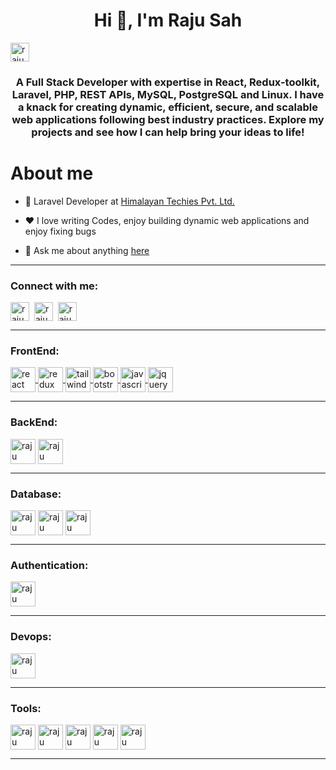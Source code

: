 <h1 align="center">Hi 👋, I'm Raju Sah</h1>
<p align="left"> <img src="https://komarev.com/ghpvc/?username=raju-sah&label=Profile%20views&color=0e75b6&style=flat" height="30" alt="raju" /> </p>
<h3 align="center">A Full Stack Developer with expertise in React, Redux-toolkit, Laravel, PHP, REST APIs, MySQL, PostgreSQL and Linux. I have a knack for creating dynamic, efficient, secure, and scalable web applications following best industry practices. Explore my projects and see how I can help bring your ideas to life!</h3>

<h1>About me</h1>

- 💼 Laravel Developer at [Himalayan Techies Pvt. Ltd.](https://himalayantechies.com)

- ❤️ I love writing Codes, enjoy building dynamic web applications and enjoy fixing bugs

- 💬 Ask me about anything [here](https://www.linkedin.com/in/raju-sah18)
<hr>
<h3 align="left">Connect with me:</h3>
<p align="left">
<a href="https://www.sahraju.com.np" target="_blank" rel="noopener noreferrer"><img align="center" src="https://www.svgrepo.com/show/373811/lnk.svg" alt="raju" height="30" width="30" border-radius="20"; /></a>&nbsp
<a href="https://www.linkedin.com/in/raju-sah18" target="_blank" rel="noopener noreferrer"><img align="center" src="https://cdn-icons-png.flaticon.com/256/174/174857.png" alt="raju" height="30" width="30" /></a>&nbsp
<a href="https://www.instagram.com/okay.raju" target="_blank" rel="noopener noreferrer"><img align="center" src="https://upload.wikimedia.org/wikipedia/commons/thumb/a/a5/Instagram_icon.png/768px-Instagram_icon.png" alt="raju" height="30" width="30"  /></a>
</p>
<hr>
<h3 align="left">FrontEnd:</h3>
<a href="https://react.dev" target="_blank" rel="noopener noreferrer">
  <img align="center" src="https://www.svgrepo.com/show/354259/react.svg" alt="react" height="40" width="40"/>
</a>
<a href="https://redux.js.org" target="_blank" rel="noopener noreferrer">
  <img align="center" src="https://www.svgrepo.com/show/452093/redux.svg" alt="redux" height="40" width="40"/>
</a>
<a href="https://tailwindcss.com" target="_blank" rel="noopener noreferrer">
  <img align="center" src="https://www.svgrepo.com/show/374118/tailwind.svg" alt="tailwind" height="40" width="40"/>
</a>
<a href="https://getbootstrap.com" target="_blank" rel="noopener noreferrer">
  <img align="center" src="https://www.svgrepo.com/show/353498/bootstrap.svg" alt="bootstrap" height="40" width="40"/>
</a>
<a href="https://www.javascript.com" target="_blank" rel="noopener noreferrer">
  <img align="center" src="https://www.svgrepo.com/show/452045/js.svg" alt="javascript" height="40" width="40"/>
</a>
<a href="https://jquery.com" target="_blank" rel="noopener noreferrer">
  <img align="center" src="https://www.svgrepo.com/show/452242/jquery.svg" alt="jquery" height="40" width="40"/>
</a>
<hr>
<h3 align="left">BackEnd:</h3>
<a href="https://www.php.net" target="_blank" rel="noopener noreferrer"><img align="center" src="https://www.svgrepo.com/show/354180/php.svg" alt="raju" height="40" width="40"  /></a>
<a href="https://laravel.com" target="_blank" rel="noopener noreferrer"><img align="center" src="https://www.svgrepo.com/show/353985/laravel.svg" alt="raju" height="40" width="40"  /></a>
<hr>
<h3 align="left">Database:</h3>
<a href="https://www.mysql.com" target="_blank" rel="noopener noreferrer"><img align="center" src="https://www.svgrepo.com/show/303251/mysql-logo.svg" alt="raju" height="40" width="40"  /></a>
<a href="https://www.postgresql.org" target="_blank" rel="noopener noreferrer"><img align="center" src="https://www.svgrepo.com/show/303301/postgresql-logo.svg" alt="raju" height="40" width="40"  /></a>
<a href="https://firebase.google.com" target="_blank" rel="noopener noreferrer"><img align="center" src="https://www.svgrepo.com/show/353735/firebase.svg" alt="raju" height="40" width="40"  /></a>
<hr>
<h3 align="left">Authentication:</h3>
<a href="https://jwt.io" target="_blank" rel="noopener noreferrer"><img align="center" src="https://jwt.io/img/pic_logo.svg" alt="raju" height="40" width="40"  /></a>
<hr>
<h3 align="left">Devops:</h3>
<a href="https://www.docker.com" target="_blank" rel="noopener noreferrer"><img align="center" src="https://www.svgrepo.com/show/448221/docker.svg" alt="raju" height="40" width="40"/></a>
<hr>
<h3 align="left">Tools:</h3>
<a href="https://analytics.google.com" target="_blank" rel="noopener noreferrer"><img align="center" src="https://www.svgrepo.com/show/353804/google-analytics.svg" alt="raju" height="40" width="40"  /></a>
<a href="https://leafletjs.com" target="_blank" rel="noopener noreferrer"><img align="center" src="https://www.svgrepo.com/show/353991/leaflet.svg" alt="raju" height="40" width="40"  /></a>
<a href="https://git-scm.com" target="_blank" rel="noopener noreferrer"><img align="center" src="https://www.svgrepo.com/show/452210/git.svg" alt="raju" height="40" width="40"  /></a>
<a href="https://swagger.io" target="_blank" rel="noopener noreferrer"><img align="center" src="https://www.svgrepo.com/show/354420/swagger.svg" alt="raju" height="40" width="40"  /></a>
<a href="https://www.postman.com" target="_blank" rel="noopener noreferrer"><img align="center" src="https://www.svgrepo.com/show/354202/postman-icon.svg" alt="raju" height="40" width="40"  /></a>
<hr>
